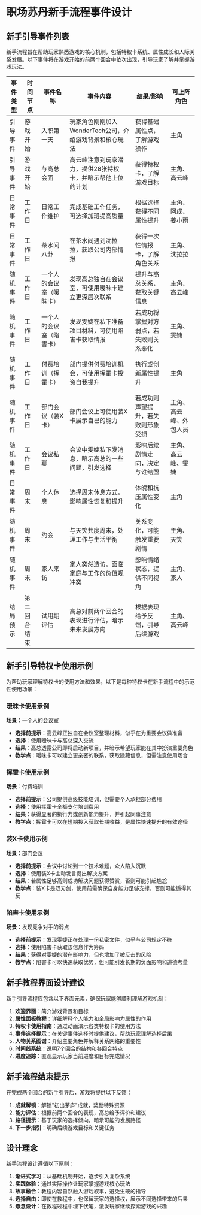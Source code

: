 # 职场苏丹新手流程事件设计

## 新手引导事件列表

新手流程旨在帮助玩家熟悉游戏的核心机制，包括特权卡系统、属性成长和人际关系发展。以下事件将在游戏开始的前两个回合中依次出现，引导玩家了解并掌握游戏玩法。

| 事件类型 | 时间节点 | 事件名称 | 事件内容 | 结果/影响 | 可上阵角色 |
| --- | --- | --- | --- | --- | --- |
| 引导事件 | 游戏开始 | 入职第一天 | 玩家角色刚刚加入WonderTech公司，介绍游戏背景和核心玩法 | 获得基础属性点，了解游戏操作 | 主角 |
| 引导事件 | 游戏开始 | 与高总会面 | 高云峰注意到玩家潜力，提供28张特权卡，并暗示帮他上位的计划 | 获得特权卡，了解游戏目标 | 主角、高云峰 |
| 日常事件 | 工作日 | 日常工作维护 | 完成基础工作任务，可选择加班提高质量 | 根据选择获得不同属性提升 | 主角、阿成、姜小雨 |
| 日常事件 | 工作日 | 茶水间八卦 | 在茶水间遇到沈拉拉，获取公司内部情报 | 获得一次性情报卡，了解角色关系 | 主角、沈拉拉 |
| 随机事件 | 工作日 | 一个人的会议室（暧昧卡） | 发现高总独自在会议室，可使用暧昧卡建立更深层次联系 | 提升与高总关系，获取关键信息 | 主角、高云峰 |
| 随机事件 | 工作日 | 一个人的会议室（陷害卡） | 发现雯婕在私下准备项目材料，可使用陷害卡获取情报 | 若成功将掌握对方弱点，若失败则关系恶化 | 主角、雯婕 |
| 随机事件 | 工作日 | 付费培训（挥霍卡） | 部门提供付费培训机会，可使用挥霍卡投资自我提升 | 执行或创新属性提升 | 主角 |
| 随机事件 | 工作日 | 部门会议（装X卡） | 部门会议上可使用装X卡展示自己的能力 | 若成功则声望提升，若失败则形象受损 | 主角、高云峰、外包人员 |
| 随机事件 | 工作日 | 会议私聊 | 会议中雯婕私下发消息，暗示高总的一些问题，引发选择 | 影响后续剧情走向，决定与谁结盟 | 主角、高云峰、雯婕 |
| 日常事件 | 周末 | 个人休息 | 选择周末休息方式，影响属性恢复和提升 | 体魄和抗压属性变化 | 主角 |
| 随机事件 | 周末 | 约会 | 与天笑共度周末，处理工作与生活平衡 | 关系变化，可能触发重要剧情 | 主角、天笑 |
| 随机事件 | 周末 | 家人来访 | 家人突然造访，面临家庭与工作的价值观冲突 | 影响情绪状态，提供不同视角 | 主角、家人 |
| 结局预示 | 第二回合结束 | 试用期评估 | 高总对前两个回合的表现进行评估，暗示未来发展方向 | 根据表现给予反馈，引导后续游戏 | 主角、高云峰 |

## 新手引导特权卡使用示例

为帮助玩家理解特权卡的使用方法和效果，以下是每种特权卡在新手流程中的示范性使用场景：

### 暧昧卡使用示例

**场景**：一个人的会议室
- **选择前提示**：高云峰正独自在会议室整理材料，似乎在为重要会议做准备
- **选择**：使用暧昧卡与高总深入交流
- **结果**：高总透露公司即将启动新项目，并暗示希望玩家能在其中扮演重要角色
- **教学点**：暧昧卡可以建立更亲密的联系，获取隐藏信息，但需注意使用场合

### 挥霍卡使用示例

**场景**：付费培训
- **选择前提示**：公司提供高级技能培训，但需要个人承担部分费用
- **选择**：使用挥霍卡全额支付培训费用
- **结果**：获得显著的执行力或创新能力提升，并引起同事注意
- **教学点**：挥霍卡可以在短期投入获取长期收益，是属性快速提升的有效途径

### 装X卡使用示例

**场景**：部门会议
- **选择前提示**：会议中讨论到一个技术难题，众人陷入沉默
- **选择**：使用装X卡主动发言提出解决方案
- **结果**：若属性足够高则成功解决问题获得赞赏，否则可能引起尴尬
- **教学点**：装X卡是双刃剑，使用前需确保自身能力足够支撑，否则可能适得其反

### 陷害卡使用示例

**场景**：发现竞争对手的弱点
- **选择前提示**：发现雯婕正在处理一份私密文件，似乎与公司规定不符
- **选择**：使用陷害卡获取该信息作为筹码
- **结果**：获得对雯婕的潜在影响力，但也增加了被反击的风险
- **教学点**：陷害卡可以快速获取优势，但可能引发长期的负面影响和道德考量

## 新手教程界面设计建议

新手引导流程应包含以下界面元素，确保玩家能够顺利理解游戏机制：

1. **欢迎界面**：简介游戏背景和目标
2. **属性面板教程**：详细解释个人能力和全局影响力属性的作用
3. **特权卡使用指南**：通过动画演示各类特权卡的使用方法
4. **事件选择提示**：在关键事件选择时提供建议，帮助玩家理解选择后果
5. **人物关系图谱**：介绍主要角色并解释关系网络的重要性
6. **时间线系统**：说明7个回合的结构和各回合特点
7. **进度追踪**：直观显示玩家当前进度和目标完成情况

## 新手流程结束提示

在完成两个回合的新手引导后，游戏将提供以下反馈：

1. **成就解锁**：解锁"初出茅庐"成就，奖励特殊资源
2. **能力评估**：根据前两个回合的表现，高总给予评价和建议
3. **路径提示**：基于玩家的选择倾向，暗示可能的发展路径
4. **下一步指引**：明确后续游戏目标和关键任务

## 设计理念

新手流程设计遵循以下原则：
1. **渐进式学习**：从基础机制开始，逐步引入复杂系统
2. **实践体验**：通过实际操作让玩家掌握游戏核心玩法
3. **故事融合**：教程内容自然融入游戏叙事，避免生硬的指导
4. **选择自由**：即使在教程中，也保留玩家的选择权，展示不同选择带来的后果
5. **悬念设计**：在教程过程中埋下伏笔，激发玩家继续探索游戏的兴趣
